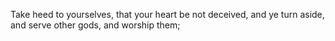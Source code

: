 Take heed to yourselves, that your heart be not deceived, and ye turn aside, and serve other gods, and worship them;
